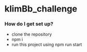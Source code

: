 # klimBb_challenge

### How do I get set up? ###

* clone the repository
* npm i
* run this project using npm run start
